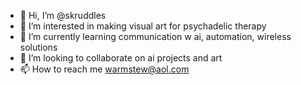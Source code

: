 - 👋 Hi, I’m @skruddles
- 👀 I’m interested in making visual art for psychadelic therapy
- 🌱 I’m currently learning communication w ai, automation, wireless solutions
- 💞️ I’m looking to collaborate on ai projects and art
- 📫 How to reach me warmstew@aol.com

<!---
skruddles/skruddles is a ✨ special ✨ repository because its `README.md` (this file) appears on your GitHub profile.
You can click the Preview link to take a look at your changes.
--->
